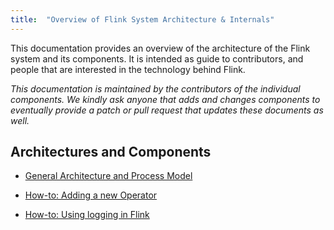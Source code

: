 ```yaml
---
title:  "Overview of Flink System Architecture & Internals"
---
```


This documentation provides an overview of the architecture of the Flink system
and its components. It is intended as guide to contributors, and people
that are interested in the technology behind Flink.

*This documentation is maintained by the contributors of the individual components.
We kindly ask anyone that adds and changes components to eventually provide a patch
or pull request that updates these documents as well.*


## Architectures and Components

- [General Architecture and Process Model](internal_general_arch.html)

<!--
- [Life Cycle of a Program](program_life_cycle.html)

- [Jobs and Scheduling](job_scheduling.html)

- [Distributed Runtime](distributed_runtime.html)

- [Runtime Algorithms and Memory Management](operators_and_memory.html)

- [Program Optimizer](optimizer.html)
-->

- [How-to: Adding a new Operator](internal_add_operator.html)

<!--
- [Java API, Types, and Type Extraction](types.html)
-->

<!--
- [RPC and JobManager Communication](rpc_transfer.html)
-->

- [How-to: Using logging in Flink](internal_logging.html)